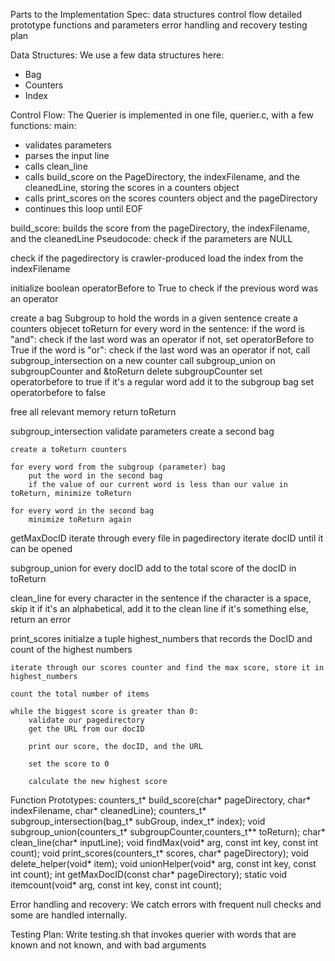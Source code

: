 Parts to the Implementation Spec:
    data structures
    control flow
    detailed prototype functions and parameters 
    error handling and recovery
    testing plan

Data Structures:
We use a few data structures here:
* Bag
* Counters
* Index

Control Flow:
The Querier is implemented in one file, querier.c, with a few functions:
main: 
* validates parameters
* parses the input line
* calls clean_line
* calls build_score on the PageDirectory, the indexFilename, and the cleanedLine, storing the scores in a counters object
* calls print_scores on the scores counters object and the pageDirectory
* continues this loop until EOF

build_score:
builds the score from the pageDirectory, the indexFilename, and the cleanedLine
Pseudocode:
check if the parameters are NULL

check if the pagedirectory is crawler-produced
load the index from the indexFilename

initialize boolean operatorBefore to True to check if the previous word was an operator

create a bag Subgroup to hold the words in a given sentence
create a counters objecet toReturn
for every word in the sentence:
    if the word is "and":
        check if the last word was an operator
        if not, set operatorBefore to True
    if the word is "or":
        check if the last word was an operator
        if not, call subgroup_intersection on a new counter
        call subgroup_union on subgroupCounter and &toReturn
        delete subgroupCounter
        set operatorbefore to true
    if it's a regular word
        add it to the subgroup bag
        set operatorbefore to false

free all relevant memory
return toReturn

subgroup_intersection
    validate parameters
    create a second bag

    create a toReturn counters

    for every word from the subgroup (parameter) bag
        put the word in the second bag
        if the value of our current word is less than our value in toReturn, minimize toReturn
    
    for every word in the second bag
        minimize toReturn again

getMaxDocID
    iterate through every file in pagedirectory
    iterate docID until it can be opened

subgroup_union
    for every docID
        add to the total score of the docID in toReturn
    
clean_line
    for every character in the sentence
        if the character is a space, skip it
        if it's an alphabetical, add it to the clean line
        if it's something else, return an error

print_scores
    initialze a tuple highest_numbers that records the DocID and count of the highest numbers

    iterate through our scores counter and find the max score, store it in highest_numbers

    count the total number of items

    while the biggest score is greater than 0:
        validate our pagedirectory
        get the URL from our docID
        
        print our score, the docID, and the URL

        set the score to 0

        calculate the new highest score
    
Function Prototypes:
counters_t* build_score(char* pageDirectory, char* indexFilename, char* cleanedLine);
counters_t* subgroup_intersection(bag_t* subGroup, index_t* index);
void subgroup_union(counters_t* subgroupCounter,counters_t** toReturn);
char* clean_line(char* inputLine);
void findMax(void* arg, const int key, const int count);
void print_scores(counters_t* scores, char* pageDirectory);
void delete_helper(void* item);
void unionHelper(void* arg, const int key, const int count);
int getMaxDocID(const char* pageDirectory);
static void itemcount(void* arg, const int key, const int count);

Error handling and recovery:
We catch errors with frequent null checks and some are handled internally.

Testing Plan:
Write testing.sh that invokes querier with words that are known and not known, and with bad arguments